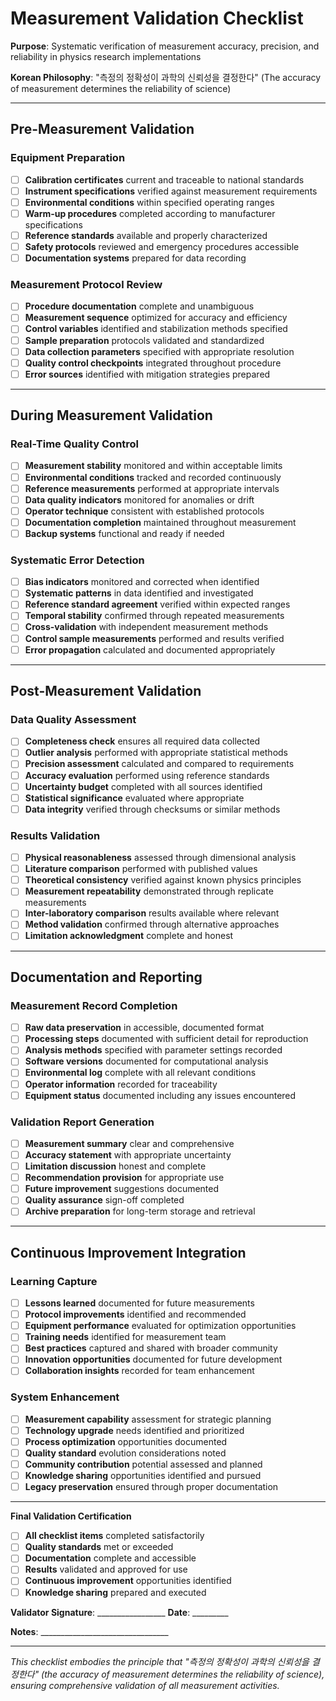 # Measurement Validation Checklist

**Purpose**: Systematic verification of measurement accuracy, precision, and reliability in physics research implementations

**Korean Philosophy**: "측정의 정확성이 과학의 신뢰성을 결정한다" (The accuracy of measurement determines the reliability of science)

---

## Pre-Measurement Validation

### Equipment Preparation
- [ ] **Calibration certificates** current and traceable to national standards
- [ ] **Instrument specifications** verified against measurement requirements
- [ ] **Environmental conditions** within specified operating ranges
- [ ] **Warm-up procedures** completed according to manufacturer specifications
- [ ] **Reference standards** available and properly characterized
- [ ] **Safety protocols** reviewed and emergency procedures accessible
- [ ] **Documentation systems** prepared for data recording

### Measurement Protocol Review
- [ ] **Procedure documentation** complete and unambiguous
- [ ] **Measurement sequence** optimized for accuracy and efficiency
- [ ] **Control variables** identified and stabilization methods specified
- [ ] **Sample preparation** protocols validated and standardized
- [ ] **Data collection parameters** specified with appropriate resolution
- [ ] **Quality control checkpoints** integrated throughout procedure
- [ ] **Error sources** identified with mitigation strategies prepared

---

## During Measurement Validation

### Real-Time Quality Control
- [ ] **Measurement stability** monitored and within acceptable limits
- [ ] **Environmental conditions** tracked and recorded continuously
- [ ] **Reference measurements** performed at appropriate intervals
- [ ] **Data quality indicators** monitored for anomalies or drift
- [ ] **Operator technique** consistent with established protocols
- [ ] **Documentation completion** maintained throughout measurement
- [ ] **Backup systems** functional and ready if needed

### Systematic Error Detection
- [ ] **Bias indicators** monitored and corrected when identified
- [ ] **Systematic patterns** in data identified and investigated
- [ ] **Reference standard agreement** verified within expected ranges
- [ ] **Temporal stability** confirmed through repeated measurements
- [ ] **Cross-validation** with independent measurement methods
- [ ] **Control sample measurements** performed and results verified
- [ ] **Error propagation** calculated and documented appropriately

---

## Post-Measurement Validation

### Data Quality Assessment
- [ ] **Completeness check** ensures all required data collected
- [ ] **Outlier analysis** performed with appropriate statistical methods
- [ ] **Precision assessment** calculated and compared to requirements
- [ ] **Accuracy evaluation** performed using reference standards
- [ ] **Uncertainty budget** completed with all sources identified
- [ ] **Statistical significance** evaluated where appropriate
- [ ] **Data integrity** verified through checksums or similar methods

### Results Validation
- [ ] **Physical reasonableness** assessed through dimensional analysis
- [ ] **Literature comparison** performed with published values
- [ ] **Theoretical consistency** verified against known physics principles
- [ ] **Measurement repeatability** demonstrated through replicate measurements
- [ ] **Inter-laboratory comparison** results available where relevant
- [ ] **Method validation** confirmed through alternative approaches
- [ ] **Limitation acknowledgment** complete and honest

---

## Documentation and Reporting

### Measurement Record Completion
- [ ] **Raw data preservation** in accessible, documented format
- [ ] **Processing steps** documented with sufficient detail for reproduction
- [ ] **Analysis methods** specified with parameter settings recorded
- [ ] **Software versions** documented for computational analysis
- [ ] **Environmental log** complete with all relevant conditions
- [ ] **Operator information** recorded for traceability
- [ ] **Equipment status** documented including any issues encountered

### Validation Report Generation
- [ ] **Measurement summary** clear and comprehensive
- [ ] **Accuracy statement** with appropriate uncertainty
- [ ] **Limitation discussion** honest and complete
- [ ] **Recommendation provision** for appropriate use
- [ ] **Future improvement** suggestions documented
- [ ] **Quality assurance** sign-off completed
- [ ] **Archive preparation** for long-term storage and retrieval

---

## Continuous Improvement Integration

### Learning Capture
- [ ] **Lessons learned** documented for future measurements
- [ ] **Protocol improvements** identified and recommended
- [ ] **Equipment performance** evaluated for optimization opportunities
- [ ] **Training needs** identified for measurement team
- [ ] **Best practices** captured and shared with broader community
- [ ] **Innovation opportunities** documented for future development
- [ ] **Collaboration insights** recorded for team enhancement

### System Enhancement
- [ ] **Measurement capability** assessment for strategic planning
- [ ] **Technology upgrade** needs identified and prioritized
- [ ] **Process optimization** opportunities documented
- [ ] **Quality standard** evolution considerations noted
- [ ] **Community contribution** potential assessed and planned
- [ ] **Knowledge sharing** opportunities identified and pursued
- [ ] **Legacy preservation** ensured through proper documentation

---

**Final Validation Certification**

- [ ] **All checklist items** completed satisfactorily
- [ ] **Quality standards** met or exceeded
- [ ] **Documentation** complete and accessible
- [ ] **Results** validated and approved for use
- [ ] **Continuous improvement** opportunities identified
- [ ] **Knowledge sharing** prepared and executed

**Validator Signature**: _________________ **Date**: _________

**Notes**: ________________________________

---

*This checklist embodies the principle that "측정의 정확성이 과학의 신뢰성을 결정한다" (the accuracy of measurement determines the reliability of science), ensuring comprehensive validation of all measurement activities.*
